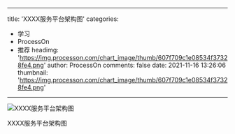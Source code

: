 
---
title: 'XXXX服务平台架构图'
categories: 
 - 学习
 - ProcessOn
 - 推荐
headimg: 'https://img.processon.com/chart_image/thumb/607f709c1e08534f37328fe4.png'
author: ProcessOn
comments: false
date: 2021-11-16 13:26:06
thumbnail: 'https://img.processon.com/chart_image/thumb/607f709c1e08534f37328fe4.png'
---

<div>   
<img class="thumb" alt="XXXX服务平台架构图" src="https://img.processon.com/chart_image/thumb/607f709c1e08534f37328fe4.png" referrerpolicy="no-referrer">
<p>XXXX服务平台架构图</p>  
</div>
            